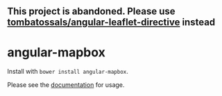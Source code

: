 ## This project is abandoned. Please use [tombatossals/angular-leaflet-directive](https://github.com/tombatossals/angular-leaflet-directive) instead

# angular-mapbox

Install with `bower install angular-mapbox`.

Please see the [documentation](http://licyeus.github.io/angular-mapbox) for usage.
